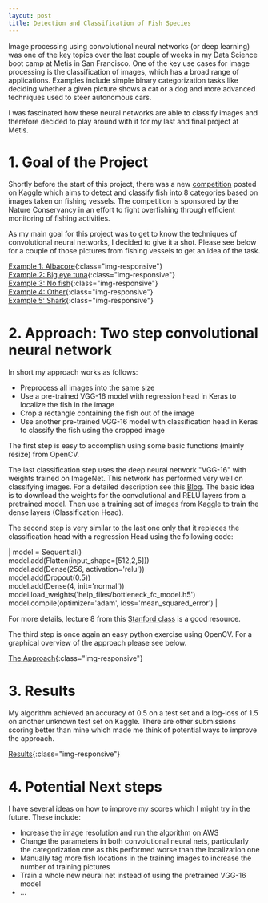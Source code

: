 ```yaml
---
layout: post
title: Detection and Classification of Fish Species
---
```


Image processing using convolutional neural networks (or deep learning) was one of the key topics over the last couple of weeks in my Data Science boot camp at Metis in San Francisco. One of the key use cases for image processing is the classification of images, which has a broad range of applications. Examples include simple binary categorization tasks like deciding whether a given picture shows a cat or a dog and more advanced techniques used to steer autonomous cars.

I was fascinated how these neural networks are able to classify images and therefore decided to play around with it for my last and final project at Metis.

# 1. Goal of the Project
  
Shortly before the start of this project, there was a new [competition](https://www.kaggle.com/c/the-nature-conservancy-fisheries-monitoring) posted on Kaggle which aims to detect and classify fish into 8 categories based on images taken on fishing vessels. The competition is sponsored by the Nature Conservancy in an effort to fight overfishing through efficient monitoring of fishing activities.

As my main goal for this project was to get to know the techniques of convolutional neural networks, I decided to give it a shot. Please see below for a couple of those pictures from fishing vessels to get an idea of the task.

[Example 1: Albacore](/images/Final/ALB.jpg){:class="img-responsive"}  
[Example 2: Big eye tuna](/images/Final/BET.jpg){:class="img-responsive"}  
[Example 3: No fish](/images/Final/NoF.jpg){:class="img-responsive"}  
[Example 4: Other](/images/Final/Other.jpg){:class="img-responsive"}  
[Example 5: Shark](/images/Final/shark.jpg){:class="img-responsive"}  

# 2. Approach: Two step convolutional neural network
  
In short my approach works as follows:

* Preprocess all images into the same size
* Use a pre-trained VGG-16 model with regression head in Keras to localize the fish in the image
* Crop a rectangle containing the fish out of the image
* Use another pre-trained VGG-16 model with classification head in Keras to classify the fish using the cropped image

The first step is easy to accomplish using some basic functions (mainly resize) from OpenCV.

The last classification step uses the deep neural network "VGG-16" with weights trained on ImageNet. This network has performed very well on classifying images. For a detailed description see this [Blog](https://blog.keras.io/building-powerful-image-classification-models-using-very-little-data.html). The basic idea is to download the weights for the convolutional and RELU layers from a pretrained model. Then use a training set of images from Kaggle to train the dense layers (Classification Head).

The second step is very similar to the last one only that it replaces the classification head with a regression Head using the following code: 

| model = Sequential()  
model.add(Flatten(input_shape=[512,2,5]))  
model.add(Dense(256, activation='relu'))  
model.add(Dropout(0.5))  
model.add(Dense(4, init='normal'))  
model.load_weights('help_files/bottleneck_fc_model.h5')  
model.compile(optimizer='adam', loss='mean_squared_error') |

For more details, lecture 8 from this [Stanford class](https://archive.org/details/cs231n-CNNs) is a good resource.

The third step is once again an easy python exercise using OpenCV. For a graphical overview of the approach please see below.

[The Approach](/images/Final/Process.png){:class="img-responsive"}

# 3. Results

My algorithm achieved an accuracy of 0.5 on a test set and a log-loss of 1.5 on another unknown test set on Kaggle. There are other submissions scoring better than mine which made me think of potential ways to improve the approach. 

[Results](/images/Final/Results.png){:class="img-responsive"}

# 4. Potential Next steps

I have several ideas on how to improve my scores which I might try in the future. These include:

* Increase the image resolution and run the algorithm on AWS
* Change the parameters in both convolutional neural nets, particularly the categorization one as this performed worse than the localization one
* Manually tag more fish locations in the training images to increase the number of training pictures
* Train a whole new neural net instead of using the pretrained VGG-16 model
* ...


